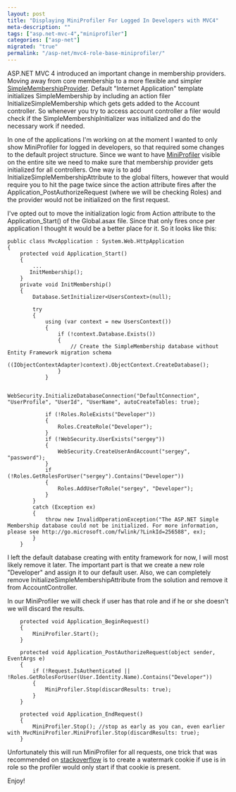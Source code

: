```yaml
---
layout: post
title: "Displaying MiniProfiler For Logged In Developers with MVC4"
meta-description: ""
tags: ["asp.net-mvc-4","miniprofiler"]
categories: ["asp-net"]
migrated: "true"
permalink: "/asp-net/mvc4-role-base-miniprofiler/"
---
```

ASP.NET MVC 4 introduced an important change in membership providers. Moving away from core membership to a more flexible and simpler [SimpleMembershipProvider][1]. 
Default "Internet Application" template initializes SimpleMembership by including an action filer InitializeSimpleMembership which gets gets added to the Account controller. So whenever you try to access account controller a filer would check if the SimpleMembershipInitializer was initialized and do the necessary work if needed.

In one of the applications I'm working on at the moment I wanted to only show MiniProfiler for logged in developers, so that required some changes to the default project structure. Since we want to have [MiniProfiler][2] visible on the entire site we need to make sure that membership provider gets initialized for all controllers. One way is to add InitializeSimpleMembershipAttribute to the global filters, however that would require you to hit the page twice since the action attribute fires after the Application_PostAuthorizeRequest (where we will be checking Roles) and the provider would not be initialized on the first request. 

I've opted out to move the initialization logic from Action attribute to the Application_Start() of the Global.asax file. Since that only fires once per application I thought it would be a better place for it. So it looks like this:

    public class MvcApplication : System.Web.HttpApplication
    {
        protected void Application_Start()
        {
            ...
           InitMembership();
        }
        private void InitMembership()
        {
            Database.SetInitializer<UsersContext>(null);

            try
            {
                using (var context = new UsersContext())
                {
                    if (!context.Database.Exists())
                    {
                        // Create the SimpleMembership database without Entity Framework migration schema
                        ((IObjectContextAdapter)context).ObjectContext.CreateDatabase();
                    }
                }

                WebSecurity.InitializeDatabaseConnection("DefaultConnection", "UserProfile", "UserId", "UserName", autoCreateTables: true);

                if (!Roles.RoleExists("Developer"))
                {
                    Roles.CreateRole("Developer");
                }
                if (!WebSecurity.UserExists("sergey"))
                {
                    WebSecurity.CreateUserAndAccount("sergey", "password");
                }
                if (!Roles.GetRolesForUser("sergey").Contains("Developer"))
                {
                    Roles.AddUserToRole("sergey", "Developer");
                }
            }
            catch (Exception ex)
            {
                throw new InvalidOperationException("The ASP.NET Simple Membership database could not be initialized. For more information, please see http://go.microsoft.com/fwlink/?LinkId=256588", ex);
            }
        }

I left the default database creating with entity framework for now, I will most likely remove it later. The important part is that we create a new role "Developer" and assign it to our default user. Also, we can completely remove InitializeSimpleMembershipAttribute from the solution and remove it from AccountController.

In our MiniProfiler we will check if user has that role and if he or she doesn't we will discard the results.

        protected void Application_BeginRequest()
        {
            MiniProfiler.Start();
        }

        protected void Application_PostAuthorizeRequest(object sender, EventArgs e)
        {
            if (!Request.IsAuthenticated || !Roles.GetRolesForUser(User.Identity.Name).Contains("Developer"))
            {
                MiniProfiler.Stop(discardResults: true);
            }
        }

        protected void Application_EndRequest()
        {
            MiniProfiler.Stop(); //stop as early as you can, even earlier with MvcMiniProfiler.MiniProfiler.Stop(discardResults: true);
        }

Unfortunately this will run MiniProfiler for all requests, one trick that was recommended on [stackoverflow][3] is to create a watermark cookie if use is in role so the profiler would only start if that cookie is present. 

Enjoy!


  [1]: http://weblogs.asp.net/jgalloway/archive/2012/08/29/simplemembership-membership-providers-universal-providers-and-the-new-asp-net-4-5-web-forms-and-asp-net-mvc-4-templates.aspx
  [2]: http://miniprofiler.com/
  [3]: http://stackoverflow.com/questions/6349280/how-to-properly-authenticate-mvc-mini-profiler-with-aspnetsqlmembershipprovider